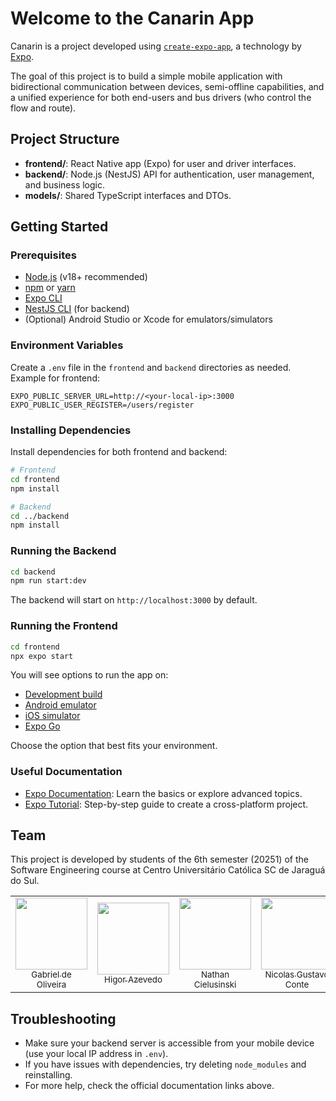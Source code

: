 # Welcome to the Canarin App

Canarin is a project developed using [`create-expo-app`](https://www.npmjs.com/package/create-expo-app), a technology by [Expo](https://expo.dev).

The goal of this project is to build a simple mobile application with bidirectional communication between devices, semi-offline capabilities, and a unified experience for both end-users and bus drivers (who control the flow and route).

## Project Structure

- **frontend/**: React Native app (Expo) for user and driver interfaces.
- **backend/**: Node.js (NestJS) API for authentication, user management, and business logic.
- **models/**: Shared TypeScript interfaces and DTOs.

## Getting Started

### Prerequisites

- [Node.js](https://nodejs.org/) (v18+ recommended)
- [npm](https://www.npmjs.com/) or [yarn](https://yarnpkg.com/)
- [Expo CLI](https://docs.expo.dev/get-started/installation/)
- [NestJS CLI](https://docs.nestjs.com/cli/overview) (for backend)
- (Optional) Android Studio or Xcode for emulators/simulators

### Environment Variables

Create a `.env` file in the `frontend` and `backend` directories as needed. Example for frontend:

```
EXPO_PUBLIC_SERVER_URL=http://<your-local-ip>:3000
EXPO_PUBLIC_USER_REGISTER=/users/register
```

### Installing Dependencies

Install dependencies for both frontend and backend:

```bash
# Frontend
cd frontend
npm install

# Backend
cd ../backend
npm install
```

### Running the Backend

```bash
cd backend
npm run start:dev
```

The backend will start on `http://localhost:3000` by default.

### Running the Frontend

```bash
cd frontend
npx expo start
```

You will see options to run the app on:

- [Development build](https://docs.expo.dev/develop/development-builds/introduction/)
- [Android emulator](https://docs.expo.dev/workflow/android-studio-emulator/)
- [iOS simulator](https://docs.expo.dev/workflow/ios-simulator/)
- [Expo Go](https://expo.dev/go)

Choose the option that best fits your environment.

### Useful Documentation

- [Expo Documentation](https://docs.expo.dev/): Learn the basics or explore advanced topics.
- [Expo Tutorial](https://docs.expo.dev/tutorial/introduction/): Step-by-step guide to create a cross-platform project.

## Team

This project is developed by students of the 6th semester (20251) of the Software Engineering course at Centro Universitário Católica SC de Jaraguá do Sul.

<div align="center">
<table>
  <tr>
    <td align="center"><a href="https://github.com/Gabrid-0"><img loading="lazy" src="https://avatars.githubusercontent.com/u/148984768?v=4" width="115"><br><sub>Gabriel de Oliveira</sub></a></td>
    <td align="center"><a href="https://github.com/HigorAz"><img loading="lazy" src="https://avatars.githubusercontent.com/u/141787745?v=4" width="115"><br><sub>Higor Azevedo</sub></a></td>
    <td align="center"><a href="https://github.com/AoiteFoca"><img loading="lazy" src="https://avatars.githubusercontent.com/u/141975272?v=4" width="115"><br><sub>Nathan Cielusinski</sub></a></td>
    <td align="center"><a href="https://github.com/MrNicolass"><img loading="lazy" src="https://avatars.githubusercontent.com/u/80847876?v=4" width="115"><br><sub>Nicolas Gustavo Conte</sub></a></td>
  </tr>
</table>
</div>

## Troubleshooting

- Make sure your backend server is accessible from your mobile device (use your local IP address in `.env`).
- If you have issues with dependencies, try deleting `node_modules` and reinstalling.
- For more help, check the official documentation links above.
